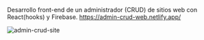 Desarrollo front-end de un administrador (CRUD) de sitios web con React(hooks) y Firebase.
https://admin-crud-web.netlify.app/

![admin-crud-site](https://user-images.githubusercontent.com/66856814/90992554-fbbbf900-e586-11ea-95f5-610ca5c0aeeb.jpg)
